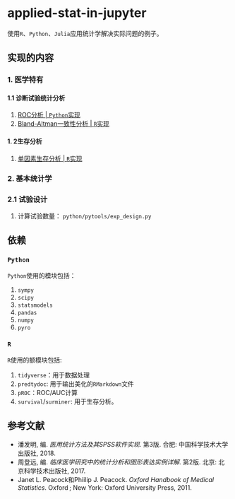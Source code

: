 # applied-stat-in-jupyter

使用`R`、`Python`、`Julia`应用统计学解决实际问题的例子。


## 实现的内容

### 1. 医学特有

#### 1.1 诊断试验统计分析

1. [ROC分析 | `Python`实现](./notebooks/诊断实验统计分析/准确性检验_roc.ipynb)
2. [Bland-Altman一致性分析 | `R`实现](./r/bland-altam-testing.Rmd)

#### 1. 2生存分析

1. [单因素生存分析 | `R`实现](./r/medicine-survival-analysis.Rmd)

### 2. 基本统计学

### 2.1 试验设计

1. 计算试验数量： `python/pytools/exp_design.py`

## 依赖

### `Python`

`Python`使用的模块包括：

1. `sympy`
2. `scipy`
3. `statsmodels`
4. `pandas`
5. `numpy`
6. `pyro`


### `R`

`R`使用的额模块包括:

1. `tidyverse`：用于数据处理
2. `predtydoc`: 用于输出美化的`RMarkdown`文件
3. `pROC`：ROC/AUC计算
4. `survival`/`surminer`: 用于生存分析。

## 参考文献

* 潘发明, 编. *医用统计方法及其SPSS软件实现*. 第3版. 合肥: 中国科学技术大学出版社, 2018.
* 周登远, 编. *临床医学研究中的统计分析和图形表达实例详解*. 第2版. 北京: 北京科学技术出版社, 2017.
* Janet L. Peacock和Phiilip J. Peacock. *Oxford Handbook of Medical Statistics*. Oxford ; New York: Oxford University Press, 2011.
